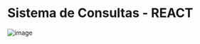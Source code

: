 # Sistema de Consultas - REACT
![image](https://github.com/DannyCMMarques/Sistema-Saude-Front/assets/147952313/edae073e-9074-402a-a516-592041ce1b85)
